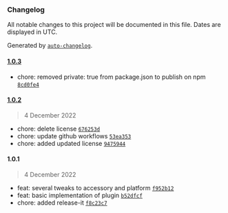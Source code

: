 ### Changelog

All notable changes to this project will be documented in this file. Dates are displayed in UTC.

Generated by [`auto-changelog`](https://github.com/CookPete/auto-changelog).

#### [1.0.3](https://github.com/jvandenaardweg/homebridge-homewizard-energy/compare/1.0.2...1.0.3)

- chore: removed private: true from package.json to publish on npm [`8cd0fe4`](https://github.com/jvandenaardweg/homebridge-homewizard-energy/commit/8cd0fe4af3e03edd2489b7eae15d3cf439655240)

#### [1.0.2](https://github.com/jvandenaardweg/homebridge-homewizard-energy/compare/1.0.1...1.0.2)

> 4 December 2022

- chore: delete license [`676253d`](https://github.com/jvandenaardweg/homebridge-homewizard-energy/commit/676253dd6440d656c562c2668e9ce7d917fb6602)
- chore: update github workflows [`53ea353`](https://github.com/jvandenaardweg/homebridge-homewizard-energy/commit/53ea35354272fd65f3cc9e301d11000e018088ee)
- chore: added updated license [`9475944`](https://github.com/jvandenaardweg/homebridge-homewizard-energy/commit/9475944094db3f532edd9a104ef2d25654d5426d)

#### 1.0.1

> 4 December 2022

- feat: several tweaks to accessory and platform [`f952b12`](https://github.com/jvandenaardweg/homebridge-homewizard-energy/commit/f952b1269b0f07b526b3b0633521158979794d2b)
- feat: basic implementation of plugin [`b52dfcf`](https://github.com/jvandenaardweg/homebridge-homewizard-energy/commit/b52dfcfb62ba97b36c20a52474065c8b381a2dc0)
- chore: added release-it [`f8c23c7`](https://github.com/jvandenaardweg/homebridge-homewizard-energy/commit/f8c23c751cde2518c787efdbb01887c2f3f60247)
